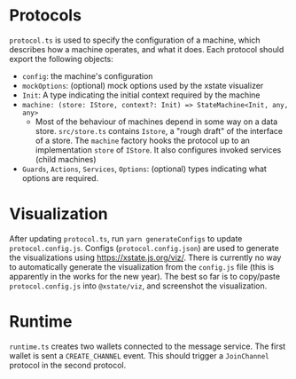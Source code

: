 # Protocols

`protocol.ts` is used to specify the configuration of a machine, which describes how a machine operates, and what it does. Each protocol should export the following objects:

- `config`: the machine's configuration
- `mockOptions`: (optional) mock options used by the xstate visualizer
- `Init`: A type indicating the initial context required by the machine
- `machine: (store: IStore, context?: Init) => StateMachine<Init, any, any>`
  - Most of the behaviour of machines depend in some way on a data store. `src/store.ts` contains `Istore`, a "rough draft" of the interface of a store. The `machine` factory hooks the protocol up to an implementation `store` of `IStore`. It also configures invoked services (child machines)
- `Guards`, `Actions`, `Services`, `Options`: (optional) types indicating what options are required.

# Visualization

After updating `protocol.ts`, run `yarn generateConfigs` to update `protocol.config.js`.
Configs (`protocol.config.json`) are used to generate the visualizations using https://xstate.js.org/viz/.
There is currently no way to automatically generate the visualization from the `config.js` file (this is apparently in the works for the new year).
The best so far is to copy/paste `protocol.config.js` into `@xstate/viz`, and screenshot the visualization.

# Runtime

`runtime.ts` creates two wallets connected to the message service. The first wallet is sent a `CREATE_CHANNEL` event.
This should trigger a `JoinChannel` protocol in the second protocol.
